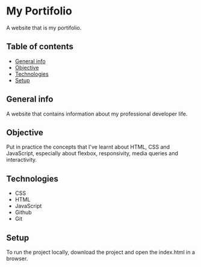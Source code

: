# My Portifolio

A website that is my portifolio.

## Table of contents
- [General info](#general-info)
- [Objective](#objective)
- [Technologies](#technologies)
- [Setup](#setup)

## General info

A website that contains information about my professional developer life.

## Objective

Put in practice the concepts that I've learnt about HTML, CSS and JavaScript, especially about flexbox, responsivity, media queries and interactivity.

## Technologies

- CSS
- HTML
- JavaScript
- Github
- Git

## Setup

To run the project locally, download the project and open the index.html in a browser.

